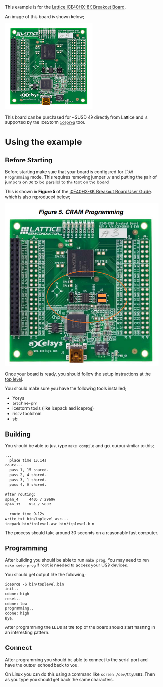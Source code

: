 This example is for the
[Lattice iCE40HX-8K Breakout Board](http://www.latticesemi.com/Products/DevelopmentBoardsAndKits/iCE40HX8KBreakoutBoard.aspx).

An image of this board is shown below;

![`iCE40HX8K breakout revA`](img/iCE40HX8K-breakout-revA.png)

This board can be purchased for ~$USD 49 directly from Lattice and is supported
by the IceStorm
[`iceprog`](https://github.com/cliffordwolf/icestorm/tree/master/iceprog) tool.


# Using the example

## Before Starting

Before starting make sure that your board is configured for `CRAM Programming`
mode. This requires removing jumper `J7` and putting the pair of jumpers on
`J6` to be parallel to the text on the board.

This is shown in **Figure 5** of the
[iCE40HX-8K Breakout Board User Guide](http://www.latticesemi.com/view_document?document_id=50373).
which is also reproduced below;

![CRAM Programming Config](img/cram-programming-config.png)

Once your board is ready, you should follow the setup instructions at the
[top level](../../../README.md).

You should make sure you have the following tools installed;
 * Yosys
 * arachne-pnr
 * icestorm tools (like icepack and iceprog)
 * riscv toolchain
 * sbt

## Building

You should be able to just type `make compile` and get output similar to this;
```
...
  place time 10.14s
route...
  pass 1, 15 shared.
  pass 2, 4 shared.
  pass 3, 1 shared.
  pass 4, 0 shared.

After routing:
span_4     4406 / 29696
span_12    951 / 5632

  route time 9.12s
write_txt bin/toplevel.asc...
icepack bin/toplevel.asc bin/toplevel.bin
```

The process should take around 30 seconds on a reasonable fast computer.

## Programming

After building you should be able to run `make prog`. You may need to run `make
sudo-prog` if root is needed to access your USB devices.

You should get output like the following;
```
iceprog -S bin/toplevel.bin
init..
cdone: high
reset..
cdone: low
programming..
cdone: high
Bye.
```

After programming the LEDs at the top of the board should start flashing in an
interesting pattern.

## Connect

After programming you should be able to connect to the serial port and have the
output echoed back to you.

On Linux you can do this using a command like `screen /dev/ttyUSB1`. Then as
you type you should get back the same characters.
